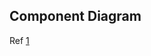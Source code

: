 ## Component Diagram



Ref [1](https://www.geeksforgeeks.org/unified-modeling-language-uml-object-diagrams/)

